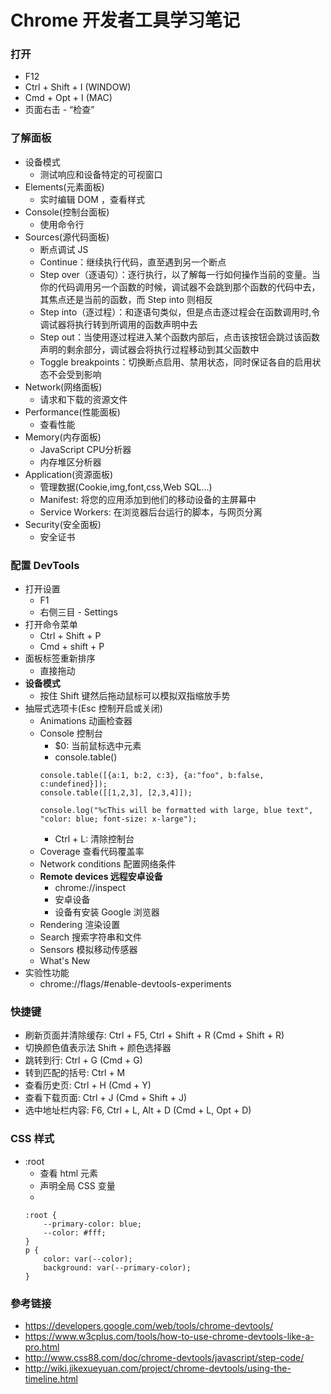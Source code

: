 # Chrome 开发者工具学习笔记

### 打开
- F12
- Ctrl + Shift + I (WINDOW)
- Cmd + Opt + I (MAC)
- 页面右击 - “检查”

### 了解面板
- 设备模式
    - 测试响应和设备特定的可视窗口
- Elements(元素面板)
    - 实时编辑 DOM ，查看样式
- Console(控制台面板)
    - 使用命令行
- Sources(源代码面板)
    - 断点调试 JS
    - Continue：继续执行代码，直至遇到另一个断点
    - Step over（逐语句）：逐行执行，以了解每一行如何操作当前的变量。当你的代码调用另一个函数的时候，调试器不会跳到那个函数的代码中去，其焦点还是当前的函数，而 Step into 则相反
    - Step into（逐过程）：和逐语句类似，但是点击逐过程会在函数调用时,令调试器将执行转到所调用的函数声明中去
    - Step out：当使用逐过程进入某个函数内部后，点击该按钮会跳过该函数声明的剩余部分，调试器会将执行过程移动到其父函数中
    - Toggle breakpoints：切换断点启用、禁用状态，同时保证各自的启用状态不会受到影响
- Network(网络面板)
    - 请求和下载的资源文件
- Performance(性能面板)
    - 查看性能
- Memory(内存面板)
    - JavaScript CPU分析器
    - 内存堆区分析器
- Application(资源面板)
    - 管理数据(Cookie,img,font,css,Web SQL...)
    - Manifest: 将您的应用添加到他们的移动设备的主屏幕中
    - Service Workers: 在浏览器后台运行的脚本，与网页分离
- Security(安全面板)
    - 安全证书

### 配置 DevTools
- 打开设置
    - F1
    - 右侧三目 - Settings
- 打开命令菜单
    - Ctrl + Shift + P
    - Cmd + shift + P
- 面板标签重新排序
    - 直接拖动
- **设备模式**
    - 按住 Shift 键然后拖动鼠标可以模拟双指缩放手势
- 抽屉式选项卡(Esc 控制开启或关闭)
    - Animations 动画检查器    
    - Console 控制台
        - $0: 当前鼠标选中元素
        - console.table()
        ```
        console.table([{a:1, b:2, c:3}, {a:"foo", b:false, c:undefined}]);
        console.table([[1,2,3], [2,3,4]]);
        ```
        ```
        console.log("%cThis will be formatted with large, blue text", "color: blue; font-size: x-large");
        ```
        - Ctrl + L: 清除控制台
    - Coverage 查看代码覆盖率
    - Network conditions 配置网络条件
    - **Remote devices 远程安卓设备**
        - chrome://inspect
        - 安卓设备
        - 设备有安装 Google 浏览器
    - Rendering 渲染设置
    - Search 搜索字符串和文件
    - Sensors 模拟移动传感器
    - What's New
- 实验性功能
    - chrome://flags/#enable-devtools-experiments

### 快捷键
- 刷新页面并清除缓存: Ctrl + F5, Ctrl + Shift + R (Cmd + Shift + R)
- 切换颜色值表示法 Shift + 颜色选择器
- 跳转到行: Ctrl + G (Cmd + G)
- 转到匹配的括号: Ctrl + M
- 查看历史页: Ctrl + H (Cmd + Y)
- 查看下载页面: Ctrl + J (Cmd + Shift + J)
- 选中地址栏内容: F6, Ctrl + L, Alt + D (Cmd + L, Opt + D)

### CSS 样式 
- :root
    - 查看 html 元素
    - 声明全局 CSS 变量
    - 
    ```
    :root {
        --primary-color: blue;
        --color: #fff;
    }
    p {
        color: var(--color);
        background: var(--primary-color);
    }
    ```

### 參考链接
- https://developers.google.com/web/tools/chrome-devtools/
- https://www.w3cplus.com/tools/how-to-use-chrome-devtools-like-a-pro.html
- http://www.css88.com/doc/chrome-devtools/javascript/step-code/
- http://wiki.jikexueyuan.com/project/chrome-devtools/using-the-timeline.html
